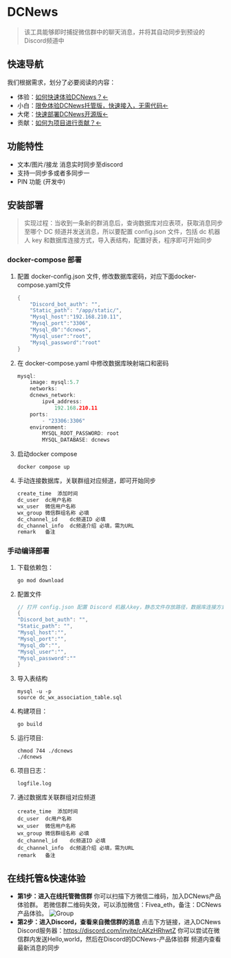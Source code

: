 # DCNews

> 该工具能够即时捕捉微信群中的聊天消息，并将其自动同步到预设的Discord频道中

## 快速导航

我们根据需求，划分了必要阅读的内容：

* 体验：[如何快速体验DCNews？<-](/o/d9qWhVKUUsclyobZUkdw/s/rGmeo38oIkuZjYThzXD1/kuai-su-ti-yan-dcnews)
* 小白：[限免体验DCNews托管版，快速接入，无需代码<-](/o/d9qWhVKUUsclyobZUkdw/s/rGmeo38oIkuZjYThzXD1/xiao-bai-kuai-su-jie-ru-dcnews-tuo-guan-ban)
* 大佬：[快速部署DCNews开源版<-](https://github.com/121812/dcnews/tree/main#%E5%AE%89%E8%A3%85%E9%83%A8%E7%BD%B2)
* 贡献：[如何为项目进行贡献？<-](/o/d9qWhVKUUsclyobZUkdw/s/rGmeo38oIkuZjYThzXD1/ru-he-wei-xiang-mu-jin-hang-gong-xian)

## 功能特性

* 文本/图片/接龙 消息实时同步至discord
* 支持一同步多或者多同步一
* PIN 功能 (开发中)

## 安装部署

> 实现过程：当收到一条新的群消息后，查询数据库对应表项，获取消息同步至哪个 DC 频道并发送消息，所以要配置 config.json 文件，包括 dc 机器人 key 和数据库连接方式，导入表结构，配置好表，程序即可开始同步

### docker-compose 部署

1. 配置 docker-config.json 文件, 修改数据库密码，对应下面docker-compose.yaml文件
   
   ```go
   {
       "Discord_bot_auth": "",
       "Static_path": "/app/static/",
       "Mysql_host":"192.168.210.11",
       "Mysql_port":"3306",
       "Mysql_db":"dcnews",
       "Mysql_user":"root",
       "Mysql_password":"root"
   }
   ```
2. 在 docker-compose.yaml 中修改数据库映射端口和密码
   
   ```go
   mysql:
       image: mysql:5.7
       networks:
       dcnews_network:
           ipv4_address:
               192.168.210.11
       ports:
           - "23306:3306"
       environment:
           MYSQL_ROOT_PASSWORD: root
           MYSQL_DATABASE: dcnews
   ```
3. 启动docker compose
   
   ```
   docker compose up
   ```
4. 手动连接数据库，关联群组对应频道，即可开始同步
   
   ```go
   create_time	添加时间
   dc_user	dc用户名称
   wx_user	微信用户名称
   wx_group	微信群组名称 必填
   dc_channel_id	dc频道ID 必填
   dc_channel_info	dc频道介绍 必填，需为URL
   remark	备注
   ```

### 手动编译部署

1. 下载依赖包：
   
   ```shell
   go mod download
   ```
2. 配置文件
   
   ```go
   // 打开 config.json 配置 Discord 机器人key，静态文件存放路径，数据库连接方式
   {
   "Discord_bot_auth": "",
   "Static_path": "",
   "Mysql_host":"",
   "Mysql_port":"",
   "Mysql_db":"",
   "Mysql_user":"",
   "Mysql_password":""
   }
   ```
3. 导入表结构
   
   ```
   mysql -u -p
   source dc_wx_association_table.sql
   ```
4. 构建项目：
   
   ```shell
   go build
   ```
5. 运行项目:
   
   ```
   chmod 744 ./dcnews
   ./dcnews
   ```
6. 项目日志：
   
   ```shell
   logfile.log
   ```
7. 通过数据库关联群组对应频道
   
   ```
   create_time	添加时间
   dc_user	dc用户名称
   wx_user	微信用户名称
   wx_group	微信群组名称 必填
   dc_channel_id	dc频道ID 必填
   dc_channel_info	dc频道介绍 必填，需为URL
   remark	备注
   ```

## 在线托管&快速体验

- **第1步：进入在线托管微信群**
  你可以扫描下方微信二维码，加入DCNews产品体验群。
  若微信群二维码失效，可以添加微信：Fivea_eth，备注：DCNews产品体验。
  ![Group](/Group.png)
- **第2步：进入Discord，查看来自微信群的消息**
  点击下方链接，进入DCNews Discord服务器：https://discord.com/invite/cAKzHRhwtZ
  你可以尝试在微信群内发送Hello,world，然后在Discord的DCNews-产品体验群 频道内查看最新消息的同步
